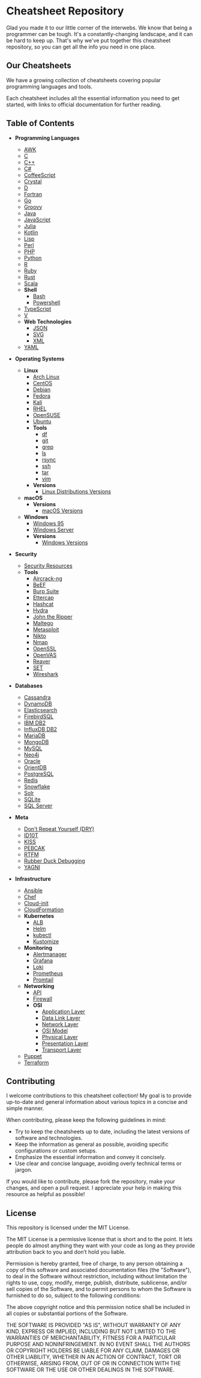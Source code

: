 # Cheatsheet Repository

Glad you made it to our little corner of the interwebs. We know that being a programmer can be tough. It's a constantly-changing landscape, and it can be hard to keep up. That's why we've put together this cheatsheet repository, so you can get all the info you need in one place.

## Our Cheatsheets

We have a growing collection of cheatsheets covering popular programming languages and tools.

Each cheatsheet includes all the essential information you need to get started, with links to official documentation for further reading.

## Table of Contents

- **Programming Languages**

  - [AWK](https://cheatsheets.lyuda.io/en/programming_languages/awk)
  - [C](https://cheatsheets.lyuda.io/en/programming_languages/c)
  - [C++](https://cheatsheets.lyuda.io/en/programming_languages/cpp)
  - [C#](https://cheatsheets.lyuda.io/en/programming_languages/csharp)
  - [CoffeeScript](https://cheatsheets.lyuda.io/en/programming_languages/coffeescript)
  - [Crystal](https://cheatsheets.lyuda.io/en/programming_languages/crystal)
  - [D](https://cheatsheets.lyuda.io/en/programming_languages/d)
  - [Fortran](https://cheatsheets.lyuda.io/en/programming_languages/fortran)
  - [Go](https://cheatsheets.lyuda.io/en/programming_languages/go)
  - [Groovy](https://cheatsheets.lyuda.io/en/programming_languages/groovy)
  - [Java](https://cheatsheets.lyuda.io/en/programming_languages/java)
  - [JavaScript](https://cheatsheets.lyuda.io/en/programming_languages/javascript)
  - [Julia](https://cheatsheets.lyuda.io/en/programming_languages/julia)
  - [Kotlin](https://cheatsheets.lyuda.io/en/programming_languages/kotlin)
  - [Lisp](https://cheatsheets.lyuda.io/en/programming_languages/lisp)
  - [Perl](https://cheatsheets.lyuda.io/en/programming_languages/perl)
  - [PHP](https://cheatsheets.lyuda.io/en/programming_languages/php)
  - [Python](https://cheatsheets.lyuda.io/en/programming_languages/python)
  - [R](https://cheatsheets.lyuda.io/en/programming_languages/r)
  - [Ruby](https://cheatsheets.lyuda.io/en/programming_languages/ruby)
  - [Rust](https://cheatsheets.lyuda.io/en/programming_languages/rust)
  - [Scala](https://cheatsheets.lyuda.io/en/programming_languages/scala)
  - **Shell**
    - [Bash](https://cheatsheets.lyuda.io/en/programming_languages/shell/bash)
    - [Powershell](https://cheatsheets.lyuda.io/en/programming_languages/shell/powershell)
  - [TypeScript](https://cheatsheets.lyuda.io/en/programming_languages/typescript)
  - [V](https://cheatsheets.lyuda.io/en/programming_languages/v)
  - **Web Technologies**
    - [JSON](https://cheatsheets.lyuda.io/en/programming_languages/web_technologies/json)
    - [SVG](https://cheatsheets.lyuda.io/en/programming_languages/web_technologies/svg)
    - [XML](https://cheatsheets.lyuda.io/en/programming_languages/web_technologies/xml)
  - [YAML](https://cheatsheets.lyuda.io/en/programming_languages/yaml)

- **Operating Systems**

  - **Linux**
    - [Arch Linux](https://cheatsheets.lyuda.io/operating_systems/linux/arch)
    - [CentOS](https://cheatsheets.lyuda.io/operating_systems/linux/centos)
    - [Debian](https://cheatsheets.lyuda.io/operating_systems/linux/debian)
    - [Fedora](https://cheatsheets.lyuda.io/operating_systems/linux/fedora)
    - [Kali](https://cheatsheets.lyuda.io/operating_systems/linux/kali)
    - [RHEL](https://cheatsheets.lyuda.io/operating_systems/linux/rhel)
    - [OpenSUSE](https://cheatsheets.lyuda.io/operating_systems/linux/opensuse)
    - [Ubuntu](https://cheatsheets.lyuda.io/operating_systems/linux/ubuntu)
    - **Tools**
      - [df](https://cheatsheets.lyuda.io/operating_systems/linux/tools/df)
      - [git](https://cheatsheets.lyuda.io/operating_systems/linux/tools/git)
      - [grep](https://cheatsheets.lyuda.io/operating_systems/linux/tools/grep)
      - [ls](https://cheatsheets.lyuda.io/operating_systems/linux/tools/ls)
      - [rsync](https://cheatsheets.lyuda.io/operating_systems/linux/tools/rsync)
      - [ssh](https://cheatsheets.lyuda.io/operating_systems/linux/tools/ssh)
      - [tar](https://cheatsheets.lyuda.io/operating_systems/linux/tools/tar)
      - [vim](https://cheatsheets.lyuda.io/operating_systems/linux/tools/vim)
    - **Versions**
      - [Linux Distributions Versions](https://cheatsheets.lyuda.io/operating_systems/linux/versions)
  - **macOS**
    - **Versions**
      - [macOS Versions](https://cheatsheets.lyuda.io/operating_systems/macos/versions)
  - **Windows**
    - [Windows 95](https://cheatsheets.lyuda.io/operating_systems/windows/windows_95)
    - [Windows Server](https://cheatsheets.lyuda.io/operating_systems/windows/windows_server)
    - **Versions**
      - [Windows Versions](https://cheatsheets.lyuda.io/operating_systems/windows/versions)

- **Security**

  - [Security Resources](https://cheatsheets.lyuda.io/security/security_resources)
  - **Tools**
    - [Aircrack-ng](https://cheatsheets.lyuda.io/security/tools/aircrack-ng)
    - [BeEF](https://cheatsheets.lyuda.io/security/tools/beef)
    - [Burp Suite](https://cheatsheets.lyuda.io/security/tools/burpsuite)
    - [Ettercap](https://cheatsheets.lyuda.io/security/tools/ettercap)
    - [Hashcat](https://cheatsheets.lyuda.io/security/tools/hashcat)
    - [Hydra](https://cheatsheets.lyuda.io/security/tools/hydra)
    - [John the Ripper](https://cheatsheets.lyuda.io/security/tools/johntheripper)
    - [Maltego](https://cheatsheets.lyuda.io/security/tools/maltego)
    - [Metasploit](https://cheatsheets.lyuda.io/security/tools/metasploit)
    - [Nikto](https://cheatsheets.lyuda.io/security/tools/nikto)
    - [Nmap](https://cheatsheets.lyuda.io/security/tools/nmap)
    - [OpenSSL](https://cheatsheets.lyuda.io/security/tools/openssl)
    - [OpenVAS](https://cheatsheets.lyuda.io/security/tools/openvas)
    - [Reaver](https://cheatsheets.lyuda.io/security/tools/reaver)
    - [SET](https://cheatsheets.lyuda.io/security/tools/set)
    - [Wireshark](https://cheatsheets.lyuda.io/security/tools/wireshark)

- **Databases**

  - [Cassandra](https://cheatsheets.lyuda.io/databases/cassandra)
  - [DynamoDB](https://cheatsheets.lyuda.io/databases/dynamodb)
  - [Elasticsearch](https://cheatsheets.lyuda.io/databases/elasticsearch)
  - [FirebirdSQL](https://cheatsheets.lyuda.io/databases/firebirdsql)
  - [IBM DB2](https://cheatsheets.lyuda.io/databases/ibmdb2)
  - [InfluxDB DB2](https://cheatsheets.lyuda.io/databases/influxdb)
  - [MariaDB](https://cheatsheets.lyuda.io/databases/mariadb)
  - [MongoDB](https://cheatsheets.lyuda.io/databases/mongodb)
  - [MySQL](https://cheatsheets.lyuda.io/databases/mysql)
  - [Neo4j](https://cheatsheets.lyuda.io/databases/neo4j)
  - [Oracle](https://cheatsheets.lyuda.io/databases/oracle)
  - [OrientDB](https://cheatsheets.lyuda.io/databases/orientdb)
  - [PostgreSQL](https://cheatsheets.lyuda.io/databases/postgres)
  - [Redis](https://cheatsheets.lyuda.io/databases/redis)
  - [Snowflake](https://cheatsheets.lyuda.io/databases/snowflake)
  - [Solr](https://cheatsheets.lyuda.io/databases/solr)
  - [SQLite](https://cheatsheets.lyuda.io/databases/sqlite)
  - [SQL Server](https://cheatsheets.lyuda.io/databases/sqlserver)

- **Meta**

  - [Don't Repeat Yourself (DRY)](https://cheatsheets.lyuda.io/meta/dry)
  - [ID10T](https://cheatsheets.lyuda.io/meta/id10t)
  - [KISS](https://cheatsheets.lyuda.io/meta/kiss)
  - [PEBCAK](https://cheatsheets.lyuda.io/meta/pebcak)
  - [RTFM](https://cheatsheets.lyuda.io/meta/rtfm)
  - [Rubber Duck Debugging](https://cheatsheets.lyuda.io/meta/rubberduckdebug)
  - [YAGNI](https://cheatsheets.lyuda.io/meta/yagni)

- **Infrastructure**

  - [Ansible](https://cheatsheets.lyuda.io/infrastructure/ansible)
  - [Chef](https://cheatsheets.lyuda.io/infrastructure/chef)
  - [Cloud-init](https://cheatsheets.lyuda.io/infrastructure/cloud-init)
  - [CloudFormation](https://cheatsheets.lyuda.io/infrastructure/cloudformation)
  - **Kubernetes**
    - [ALB](https://cheatsheets.lyuda.io/infrastructure/kubernetes/alb)
    - [Helm](https://cheatsheets.lyuda.io/infrastructure/kubernetes/helm)
    - [kubectl](https://cheatsheets.lyuda.io/infrastructure/kubernetes/kubectl)
    - [Kustomize](https://cheatsheets.lyuda.io/infrastructure/kubernetes/kustomize)
  - **Monitoring**
    - [Alertmanager](https://cheatsheets.lyuda.io/infrastructure/monitoring/alertmanager)
    - [Grafana](https://cheatsheets.lyuda.io/infrastructure/monitoring/grafana)
    - [Loki](https://cheatsheets.lyuda.io/infrastructure/monitoring/loki)
    - [Prometheus](https://cheatsheets.lyuda.io/infrastructure/monitoring/prometheus)
    - [Promtail](https://cheatsheets.lyuda.io/infrastructure/monitoring/promtail)
  - **Networking**
    - [API](https://cheatsheets.lyuda.io/infrastructure/networking/api)
    - [Firewall](https://cheatsheets.lyuda.io/infrastructure/networking/firewall)
    - **OSI**
      - [Application Layer](https://cheatsheets.lyuda.io/infrastructure/networking/osi/application)
      - [Data Link Layer](https://cheatsheets.lyuda.io/infrastructure/networking/osi/datalink)
      - [Network Layer](https://cheatsheets.lyuda.io/infrastructure/networking/osi/network)
      - [OSI Model](https://cheatsheets.lyuda.io/infrastructure/networking/osi/osi)
      - [Physical Layer](https://cheatsheets.lyuda.io/infrastructure/networking/osi/physical)
      - [Presentation Layer](https://cheatsheets.lyuda.io/infrastructure/networking/osi/presentation)
      - [Transport Layer](https://cheatsheets.lyuda.io/infrastructure/networking/osi/transport)
  - [Puppet](https://cheatsheets.lyuda.io/infrastructure/puppet)
  - [Terraform](https://cheatsheets.lyuda.io/infrastructure/terraform)

## Contributing

I welcome contributions to this cheatsheet collection! My goal is to provide up-to-date and general information about various topics in a concise and simple manner.

When contributing, please keep the following guidelines in mind:

- Try to keep the cheatsheets up to date, including the latest versions of software and technologies.
- Keep the information as general as possible, avoiding specific configurations or custom setups.
- Emphasize the essential information and convey it concisely.
- Use clear and concise language, avoiding overly technical terms or jargon.

If you would like to contribute, please fork the repository, make your changes, and open a pull request. I appreciate your help in making this resource as helpful as possible!

## License

This repository is licensed under the MIT License.

The MIT License is a permissive license that is short and to the point. It lets people do almost anything they want with your code as long as they provide attribution back to you and don’t hold you liable.

Permission is hereby granted, free of charge, to any person obtaining a copy of this software and associated documentation files (the "Software"), to deal in the Software without restriction, including without limitation the rights to use, copy, modify, merge, publish, distribute, sublicense, and/or sell copies of the Software, and to permit persons to whom the Software is furnished to do so, subject to the following conditions:

The above copyright notice and this permission notice shall be included in all copies or substantial portions of the Software.

THE SOFTWARE IS PROVIDED "AS IS", WITHOUT WARRANTY OF ANY KIND, EXPRESS OR IMPLIED, INCLUDING BUT NOT LIMITED TO THE WARRANTIES OF MERCHANTABILITY, FITNESS FOR A PARTICULAR PURPOSE AND NONINFRINGEMENT. IN NO EVENT SHALL THE AUTHORS OR COPYRIGHT HOLDERS BE LIABLE FOR ANY CLAIM, DAMAGES OR OTHER LIABILITY, WHETHER IN AN ACTION OF CONTRACT, TORT OR OTHERWISE, ARISING FROM, OUT OF OR IN CONNECTION WITH THE SOFTWARE OR THE USE OR OTHER DEALINGS IN THE SOFTWARE.
